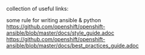 collection of useful links:

some rule for writing ansible & python
https://github.com/openshift/openshift-ansible/blob/master/docs/style_guide.adoc
https://github.com/openshift/openshift-ansible/blob/master/docs/best_practices_guide.adoc
